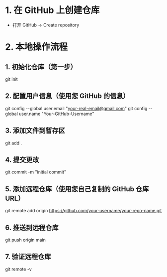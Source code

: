 # 1. 在 GitHub 上创建仓库

- 打开 GitHub → Create repository

# 2. 本地操作流程

## 1. 初始化仓库（第一步）

git init

## 2. 配置用户信息（使用您 GitHub 的信息）

git config --global user.email "your-real-email@gmail.com"
git config --global user.name "Your-GitHub-Username"

## 3. 添加文件到暂存区

git add .

## 4. 提交更改

git commit -m "initial commit"

## 5. 添加远程仓库（使用您自己复制的 GitHub 仓库 URL）

git remote add origin https://github.com/your-username/your-repo-name.git

## 6. 推送到远程仓库

git push origin main

## 7. 验证远程仓库

git remote -v
